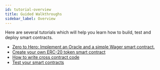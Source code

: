 ```yaml
---
id: tutorial-overview
title: Guided Walkthroughs
sidebar_label: Overview
---
```


Here are several tutorials which will help you learn how to build, test and deploy smart contracts.

* [Zero to Hero: Implement an Oracle and a simple Wager smart contract.](zero-to-hero)
* [Create your own ERC-20 token smart contract](/docs/tutorials/near-studio/token)
* [How to write cross contract code](how-to-write-contracts-that-talk-to-each-other)
* [Test your smart contracts](test-your-smart-contracts)
